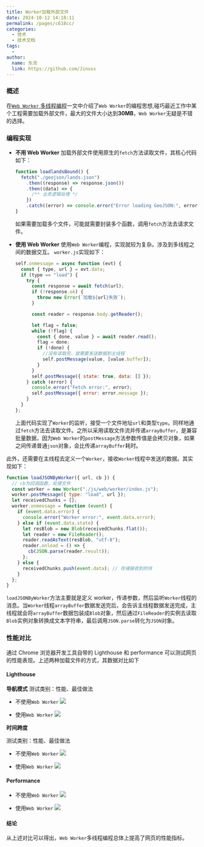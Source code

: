 ```yaml
---
title: Worker加载外部文件
date: 2024-10-12 14:18:11
permalink: /pages/c618cc/
categories:
  - 技术
  - 技术文档
tags:
  -
author:
  name: 东流
  link: https://github.com/Jinuss
---
```


### 概述

在[`Web Worker` 多线程编程](https://jinuss.github.io/blog/pages/847s81edhsbi/)一文中介绍了`Web Worker`的编程思想,碰巧最近工作中某个工程需要加载外部文件，最大的文件大小达到**30MB**，`Web Worker`无疑是不错的选择。

### 编程实现

- **不用 Web Worker**
  加载外部文件使用原生的`fetch`方法读取文件，其核心代码如下：

  ```js
  function loadlandsBound() {
    fetch("./geojson/lands.json")
      .then((response) => response.json())
      .then((data) => {
        /** 业务逻辑处理 */
      })
      .catch((error) => console.error("Error loading GeoJSON:", error));
  }
  ```

  如果需要加载多个文件，可能就需要封装多个函数，调用`fetch`方法去请求文件。

- **使用 Web Worker**
  使用`Web Worker`编程，实现就较为复杂。涉及到多线程之间的数据交互。
  `worker.js`实现如下：

  ```js
  self.onmessage = async function (evt) {
    const { type, url } = evt.data;
    if (type == "load") {
      try {
        const response = await fetch(url);
        if (!response.ok) {
          throw new Error(`加载${url}失败`);
        }

        const reader = response.body.getReader();

        let flag = false;
        while (!flag) {
          const { done, value } = await reader.read();
          flag = done;
          if (!done) {
            //没有读取完，就需要发送数据到主线程
            self.postMessage(value, [value.buffer]);
          }
        }
        self.postMessage({ state: true, data: [] });
      } catch (error) {
        console.error("Fetch error:", error);
        self.postMessage({ error: error.message });
      }
    }
  };
  ```

  上面代码实现了`Worker`的监听，接受一个文件地址`url`和类型`type`。同样地通过`fetch`方法去读取文件。之所以采用读取文件流并传递`arrayBuffer`，是兼容批量数据，因为`Web Worker`的`postMessage`方法参数传值是会拷贝对象，如果之间传递普通`json`对象，会比传递`arrayBuffer`耗时。

此外，还需要在主线程去定义一个`Worker`，接收`Worker`线程中发送的数据。其实现如下：

```js
function loadJSONByWorker({ url, cb }) {
  // cb为回调函数，处理文件
  const worker = new Worker("./js/web/worker/index.js");
  worker.postMessage({ type: "load", url });
  let receivedChunks = [];
  worker.onmessage = function (event) {
    if (event.data.error) {
      console.error("Worker error:", event.data.error);
    } else if (event.data.state) {
      let resBlob = new Blob(receivedChunks.flat());
      let reader = new FileReader();
      reader.readAsText(resBlob, "utf-8");
      reader.onload = () => {
        cb(JSON.parse(reader.result));
      };
    } else {
      receivedChunks.push(event.data); // 存储接收到的块
    }
  };
}
```

`loadJSONByWorker`方法主要就是定义 worker，传递参数，然后监听`Worker`线程的消息。当`Worker`线程`arrayBuffer`数据发送完后，会告诉主线程数据发送完成，主线程就会将`arrayBuffer`数据包装成`Blob`对象，然后通过`FileReader`的实例去读取`Blob`实例对象转换成文本字符串，最后调用`JSON.parse`转化为`JSON`对象。

### 性能对比

通过 Chrome 浏览器开发工具自带的 Lighthouse 和 performance 可以测试网页的性能表现。上述两种加载文件的方式，其数据对比如下

#### **Lighthouse**

**导航模式**
测试类别：性能、最佳做法

- 不使用`Web Worker`
  <img src="../../Demo/image/lighthouse_qt_nav.png"/>

- 使用`Web Worker`
  <img src="../../Demo/image/lighthouse_web_nav.png"/>

**时间跨度**

测试类别：性能、最佳做法

- 不使用`Web Worker`
  <img src="../../Demo/image/lighthouse_qt_time.png"/>

- 使用`Web Worker`
  <img src="../../Demo/image/lighthouse_web_time.png" />

#### **Performance**

- 不使用`Web Worker`
  <img src="../../Demo/image/performance_qt.png" />

- 使用`Web Worker`
  <img src="../../Demo/image/performace_web.png"/>

#### 结论

从上述对比可以得出，`Web Worker`多线程编程总体上提高了网页的性能指标。
